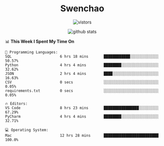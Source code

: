 <h1 align="center">Swenchao</h3>

<p align="center">
  <img src="https://visitor-badge.glitch.me/badge?page_id=Swenchao" alt="vistors" />
</p>

<p align="center">
  <img src="https://github-readme-stats.vercel.app/api?username=Swenchao&count_private=true&show_icons=true&theme=vue-dark&hide_title=true" alt="github stats" />
</p>

<!--START_SECTION:waka-->
📊 **This Week I Spent My Time On** 

```text
💬 Programming Languages: 
SQL                      6 hrs 18 mins       ████████████░░░░░░░░░░░░░   50.57% 
Python                   4 hrs 4 mins        ████████░░░░░░░░░░░░░░░░░   32.62% 
JSON                     2 hrs 4 mins        ████░░░░░░░░░░░░░░░░░░░░░   16.63% 
CSV                      0 secs              ░░░░░░░░░░░░░░░░░░░░░░░░░   0.05% 
requirements.txt         0 secs              ░░░░░░░░░░░░░░░░░░░░░░░░░   0.05%

🔥 Editors: 
VS Code                  8 hrs 23 mins       ████████████████░░░░░░░░░   67.29% 
PyCharm                  4 hrs 4 mins        ████████░░░░░░░░░░░░░░░░░   32.71%

💻 Operating System: 
Mac                      12 hrs 28 mins      █████████████████████████   100.0%

```


<!--END_SECTION:waka-->
